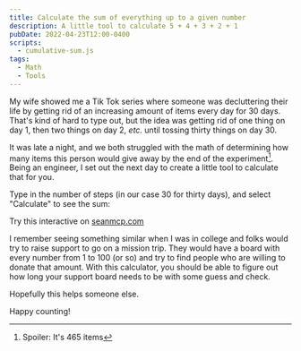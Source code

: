 ```yaml
---
title: Calculate the sum of everything up to a given number
description: A little tool to calculate 5 + 4 + 3 + 2 + 1
pubDate: 2022-04-23T12:00-0400
scripts:
  - cumulative-sum.js
tags:
  - Math
  - Tools
---
```


My wife showed me a Tik Tok series where someone was decluttering their life by
getting rid of an increasing amount of items every day for 30 days. That's kind
of hard to type out, but the idea was getting rid of one thing on day 1, then
two things on day 2, _etc._ until tossing thirty things on day 30.

It was late a night, and we both struggled with the math of determining how many
items this person would give away by the end of the experiment[^1]. Being an
engineer, I set out the next day to create a little tool to calculate that for
you.

Type in the number of steps (in our case 30 for thirty days), and select
"Calculate" to see the sum:

<cumulative-sum>

Try this interactive on <a href="https://seanmcp.com">seanmcp.com</a>

</cumulative-sum>

I remember seeing something similar when I was in college and folks would try to
raise support to go on a mission trip. They would have a board with every number
from 1 to 100 (or so) and try to find people who are willing to donate that
amount. With this calculator, you should be able to figure out how long your
support board needs to be with some guess and check.

Hopefully this helps someone else.

Happy counting!

[^1]: Spoiler: It's 465 items
